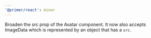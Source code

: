 ```yaml
---
'@primer/react': minor
---
```


Broaden the src prop of the Avatar component. It now also accepts ImageData which is represented by an object that has a `src`.
